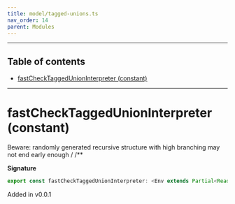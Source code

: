 ```yaml
---
title: model/tagged-unions.ts
nav_order: 14
parent: Modules
---
```


---

<h2 class="text-delta">Table of contents</h2>

- [fastCheckTaggedUnionInterpreter (constant)](#fastchecktaggedunioninterpreter-constant)

---

# fastCheckTaggedUnionInterpreter (constant)

Beware: randomly generated recursive structure with high branching may not end early enough
/
/\*\*

**Signature**

```ts
export const fastCheckTaggedUnionInterpreter: <Env extends Partial<Readonly<Record<"FastCheckURI", any>>>>() => ModelAlgebraTaggedUnions<"FastCheckURI", Env> = ...
```

Added in v0.0.1
